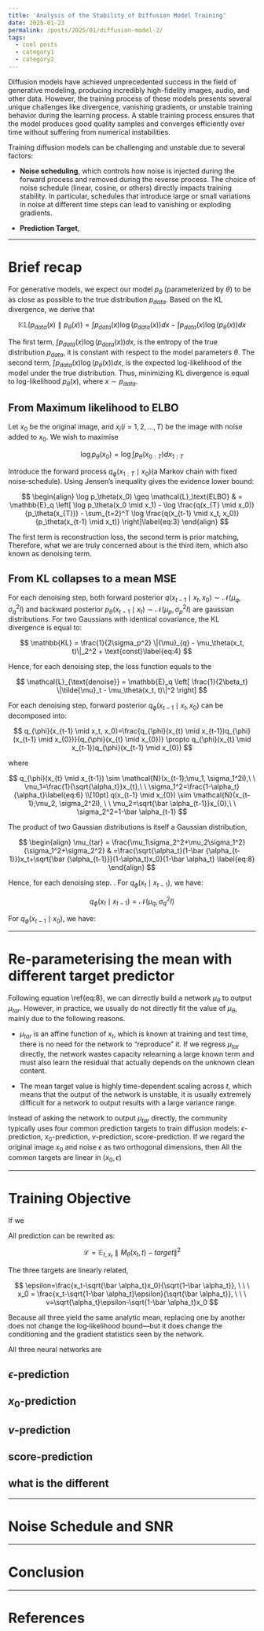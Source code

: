 ```yaml
---
title: 'Analysis of the Stability of Diffusion Model Training'
date: 2025-01-23
permalink: /posts/2025/01/diffusion-model-2/
tags:
  - cool posts
  - category1
  - category2
---
```


Diffusion models have achieved unprecedented success in the field of generative modeling, producing incredibly high-fidelity images, audio, and other data. However, the training process of these models presents several unique challenges like divergence, vanishing gradients, or unstable training behavior during the learning process. A stable training process ensures that the model produces good quality samples and converges efficiently over time without suffering from numerical instabilities.

Training diffusion models can be challenging and unstable due to several factors:

  - **Noise scheduling**, which controls how noise is injected during the forward process and removed during the reverse process. The choice of noise schedule (linear, cosine, or others) directly impacts training stability. In particular, schedules that introduce large or small variations in noise at different time steps can lead to vanishing or exploding gradients. 
  
  - **Prediction Target**, 

---

# Brief recap

For generative models, we expect our model $p_{\theta}$ (parameterized by $\theta$) to be as close as possible to the true distribution $p_{data}$. Based on the KL divergence, we derive that

$$
\mathbb{KL}(p_{data}(x) \parallel p_{\theta}(x)) = \int p_{data}(x)\log (p_{data}(x))dx - \int p_{data}(x)\log(p_{\theta}(x))dx\label{eq:1}
$$

The first term, $\int p_{data}(x) \log (p_{data}(x))dx$, is the entropy of the true distribution
$p_{data}$, it is constant with respect to the model parameters $\theta$. The second term, $\int p_{data}(x)\log(p_{\theta}(x))dx$, is the expected log-likelihood of the model under the true distribution. Thus, minimizing KL divergence is equal to log-likelihood $p_{\theta}(x)$, where $x  \sim p_{data}$.

## From Maximum likelihood to ELBO

Let $x_0$ be the original image, and $x_i (i=1,2,...,T)$ be the image with noise added to $x_0$. We wish to maximise 

$$
\log p_{\theta}(x_0)=\log \int p_{\theta}(x_{0:T}) dx_{1:T} \label{eq:2}
$$

Introduce the forward process $q_{\phi}(x_{1:T} \mid x_0)$(a Markov chain with fixed noise‑schedule). Using Jensen’s inequality gives the evidence lower bound:

$$
\begin{align}
\log p_\theta(x_0) \geq \mathcal{L}_\text{ELBO} & = \mathbb{E}_q \left[ \log p_\theta(x_0 \mid x_1) - \log \frac{q(x_{T} \mid x_0)}{p_\theta(x_{T})} - \sum_{t=2}^T \log \frac{q(x_{t-1} \mid x_t, x_0)}{p_\theta(x_{t-1} \mid x_t)} \right]\label{eq:3}
\end{align}
$$

The first term is reconstruction loss, the second term is prior matching, Therefore, what we are truly concerned about is the third item, which also known as denoising term.


## From KL collapses to a mean MSE

For each denoising step, both forward posterior $q(x_{t-1} \mid x_t, x_0) \sim \mathcal{N}(\mu_{q}, \sigma_{q}^2I)$ and backward posterior 
$p_{\theta}(x_{t-1} \mid x_t) \sim \mathcal{N}(\mu_p, \sigma_{p}^2I)$ are gaussian distributions. For two Gaussians with identical covariance, the KL divergence is equal to:

$$
\mathbb{KL} = \frac{1}{2\sigma_p^2} \|{\mu}_{q} - \mu_\theta(x_t, t)\|_2^2 + \text{const}\label{eq:4}
$$

Hence, for each denoising step, the loss function equals to the 

$$
\mathcal{L}_{\text{denoise}} =  \mathbb{E}_q \left[ \frac{1}{2\beta_t} \|\tilde{\mu}_t - \mu_\theta(x_t, t)\|^2 \right] 
$$

For each denoising step, forward posterior $q_{\phi}(x_{t-1} \mid x_t, x_0)$ can be decomposed into:

$$
q_{\phi}(x_{t-1} \mid x_t, x_0)=\frac{q_{\phi}(x_{t} \mid x_{t-1})q_{\phi}(x_{t-1} \mid x_{0})}{q_{\phi}(x_{t} \mid x_{0})} \propto q_{\phi}(x_{t} \mid x_{t-1})q_{\phi}(x_{t-1} \mid x_{0})
$$

where 

$$
q_{\phi}(x_{t} \mid x_{t-1}) \sim \mathcal{N}(x_{t-1};\mu_1, \sigma_1^2I),\ \ \mu_1=\frac{1}{\sqrt{\alpha_t}}x_{t},\ \ \sigma_1^2=\frac{1-\alpha_t}{\alpha_t}\label{eq:6} \\[10pt] q(x_{t-1} \mid x_{0})  \sim \mathcal{N}(x_{t-1};\mu_2, \sigma_2^2I), \ \ \mu_2=\sqrt{\bar \alpha_{t-1}}x_{0},\ \  \sigma_2^2=1-\bar \alpha_{t-1}
$$

The product of two Gaussian distributions is itself a Gaussian distribution, 

$$
\begin{align}
\mu_{tar} = \frac{\mu_1\sigma_2^2+\mu_2\sigma_1^2}{\sigma_1^2+\sigma_2^2}  & =\frac{\sqrt{\alpha_t}(1-\bar {\alpha_{t-1}})x_t+\sqrt{\bar {\alpha_{t-1}}}(1-\alpha_t)x_0}{1-\bar \alpha_t} \label{eq:8}
\end{align}
$$


Hence, for each denoising step. . For $q_{\phi}(x_{t} \mid x_{t-1})$, we have:

$$
q_{\phi}(x_{t} \mid x_{t-1}) = \mathcal{N}(\mu_q, \sigma_q^2I)
$$

For $q_{\phi}(x_{t-1} \mid x_{0})$, we have:


--- 

# Re-parameterising the mean with different target predictor

Following equation \ref{eq:8}, we can dirrectly build a network $\mu_{\theta}$ to output $\mu_{tar}$. However, in practice, we usually do not directly fit the value of $\mu_{\theta}$, mainly due to the following reasons.

- $\mu_{tar}$ is an affine function of $x_t$, which is known at training and test time, there is no need for the network to “reproduce” it. If we regress $\mu_{tar}$ directly, the network wastes capacity relearning a large known term and must also learn the residual that actually depends on the unknown clean content. 

- The mean target value is highly time-dependent scaling across $t$, which means that the output of the network is unstable, it is usually extremely difficult for a network to output results with a large variance range.


Instead of asking the network to output $\mu_{tar}$ directly, the community typically uses four common prediction targets to train diffusion models: $\epsilon$-prediction, $x_0$-prediction, $v$-prediction, score-prediction. If we regard the original image $x_0$ and noise $\epsilon$ as two orthogonal dimensions, then All the common targets are linear in $(x_0, \epsilon)$




---

# Training Objective

If we 

All prediction can be rewrited as: 

$$
\mathcal{L}=\mathbb{E}_{t, x_t}\parallel M_{\theta}(x_t, t) - target \parallel ^2
$$

The three targets are linearly related,

$$
\epsilon=\frac{x_t-\sqrt{\bar \alpha_t}x_0}{\sqrt{1-\bar \alpha_t}}, \ \ \ x_0 = \frac{x_t-\sqrt{1-\bar \alpha_t}\epsilon}{\sqrt{\bar \alpha_t}}, \ \ \ v=\sqrt{\alpha_t}\epsilon-\sqrt{1-\bar \alpha_t}x_0
$$

Because all three yield the same analytic mean, replacing one by another does not change the log‑likelihood bound—but it does change the conditioning and the gradient statistics seen by the network.


All three neural networks are 

## $\epsilon$-prediction




## $x_0$-prediction


## $v$-prediction

## score-prediction 

## what is the different


 
---

# Noise Schedule and SNR 

---

# Conclusion

---

# References


